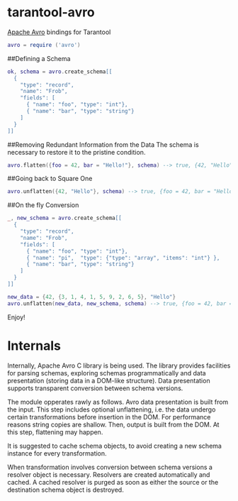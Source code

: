 # tarantool-avro
[Apache Avro](http://avro.apache.org/docs/1.8.0/spec.html) bindings for Tarantool

```lua
avro = require ('avro')
```

##Defining a Schema
```lua
ok, schema = avro.create_schema[[
  {
    "type": "record",
    "name": "Frob",
    "fields": [
      { "name": "foo", "type": "int"},
      { "name": "bar", "type": "string"}
    ]
  }
]]
```

##Removing Redundant Information from the Data
The schema is necessary to restore it to the pristine condition.
```lua
avro.flatten({foo = 42, bar = "Hello!"}, schema) --> true, {42, "Hello"}
```

##Going back to Square One
```lua
avro.unflatten({42, "Hello"}, schema) --> true, {foo = 42, bar = "Hello!"}
```

##On the fly Conversion
```lua
_, new_schema = avro.create_schema[[
  {
    "type": "record",
    "name": "Frob",
    "fields": [
      { "name": "foo", "type": "int"},
      { "name": "pi",  "type": {"type": "array", "items": "int"} },
      { "name": "bar", "type": "string"}
    ]
  }
]]

new_data = {42, {3, 1, 4, 1, 5, 9, 2, 6, 5}, "Hello"}
avro.unflatten(new_data, new_schema, schema) --> true, {foo = 42, bar = "Hello!"}
```

Enjoy!

# Internals

Internally, Apache Avro C library is being used.
The library provides facilities for parsing schemas, exploring schemas programmatically and data presentation
(storing data in a DOM-like structure).
Data presentation supports transparent conversion between schema versions.

The module opperates rawly as follows.
Avro data presentation is built from the input.
This step includes optional unflattening, i.e. the data undergo certain transformations before insertion in the DOM.
For performance reasons string copies are shallow.
Then, output is built from the DOM. At this step, flattening may happen.

It is suggested to cache schema objects,
to avoid creating a new schema instance for every transformation.

When transformation involves conversion between schema versions a resolver object is necessary.
Resolvers are created automatically and cached.
A cached resolver is purged as soon as either the source or the destination schema object is destroyed.
